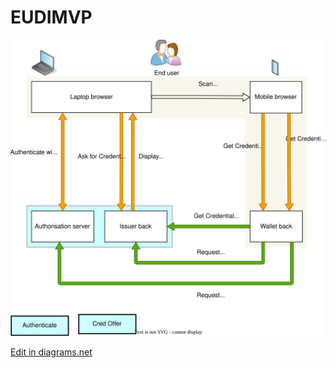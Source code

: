 # EUDIMVP

![Issuance flow](images/employee_badge.drawio.svg)

<a href="https://app.diagrams.net/#Hhesusruiz%2FEUDIMVP%2Fmain%2Fimages%2Femployee_badge.drawio.svg" target="_blank">Edit in diagrams.net</a>